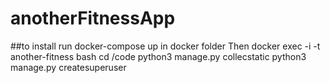 # anotherFitnessApp
##to install
run docker-compose up in docker folder
Then docker exec -i -t another-fitness bash
cd /code
python3 manage.py collecstatic
python3 manage.py createsuperuser
